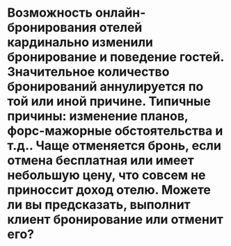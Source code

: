# Возможность онлайн-бронирования отелей кардинально изменили бронирование и поведение гостей. Значительное количество бронирований аннулируется по той или иной причине. Типичные причины: изменение планов, форс-мажорные обстоятельства и т.д.. Чаще отменяется бронь, если отмена бесплатная или имеет небольшую цену, что совсем не приноссит доход отелю. Можете ли вы предсказать, выполнит клиент бронирование или отменит его?
    
